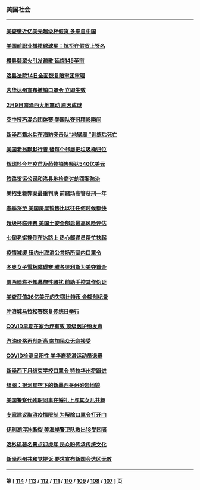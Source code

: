 ### 美国社会
---
#### [美查缴近亿美元超级杯假货 多来自中国](../../pages/ncid1078160/n13569434.md) 
#### [美国前职业橄榄球球星：抗拒在假货上签名](../../pages/ncid1078160/n13569392.md) 
#### [橙县翡翠火引发疏散 延烧145英亩](../../pages/ncid1078160/n13569357.md) 
#### [洛县法院14日全面恢复陪审团审理](../../pages/ncid1078160/n13569032.md) 
#### [内华达州宣布撤销口罩令 立即生效](../../pages/ncid1078160/n13568875.md) 
#### [2月9日南泽西大地震动 原因成谜](../../pages/ncid1078160/n13568933.md) 
#### [空中技巧混合团体赛 美国队夺冠精彩瞬间](../../pages/ncid1078160/n13568278.md) 
#### [新泽西籍水兵在海豹突击队“地狱周 ”训练后死亡](../../pages/ncid1078160/n13568532.md) 
#### [美国老翁默默行善 替每个邻居把垃圾桶归位](../../pages/ncid1078160/n13567958.md) 
#### [辉瑞料今年疫苗及药物销售额达540亿美元](../../pages/ncid1078160/n13567149.md) 
#### [铁路货运公司和洛县地检商讨劫窃案防治](../../pages/ncid1078160/n13567153.md) 
#### [美招生舞弊案最重判决 前赌场高管获刑一年](../../pages/ncid1078160/n13566702.md) 
#### [春季将至 美国房屋销售比以往任何时候都快](../../pages/ncid1078160/n13566822.md) 
#### [超级杯临开赛 美国土安全部启最高风险评估](../../pages/ncid1078160/n13566676.md) 
#### [七旬老妪摔倒在冰路上 热心邮递员帮忙扶起](../../pages/ncid1078160/n13565139.md) 
#### [疫情减缓 纽约州取消公共场所室内口罩令](../../pages/ncid1078160/n13566384.md) 
#### [冬奥女子雪板障碍赛 雅各贝利斯为美夺首金](../../pages/ncid1078160/n13565972.md) 
#### [贾西迪称不知幕僚性骚扰 前助手控其作伪证](../../pages/ncid1078160/n13564291.md) 
#### [美查获值36亿美元的失窃比特币 金额创纪录](../../pages/ncid1078160/n13563853.md) 
#### [冲浪城马拉松赛恢复传统日举行](../../pages/ncid1078160/n13562116.md) 
#### [COVID早期在家治疗有效 顶级医护纷发声](../../pages/ncid1078160/n13562465.md) 
#### [汽油价格再创新高 南加民众无奈接受](../../pages/ncid1078160/n13561880.md) 
#### [COVID检测呈阳性 美华裔花滑运动员退赛](../../pages/ncid1078160/n13561008.md) 
#### [新泽西下月结束学校口罩令 特拉华州将跟进](../../pages/ncid1078160/n13561016.md) 
#### [组图：银河星空下的新墨西哥州砂岩地貌](../../pages/ncid1078160/n13560305.md) 
#### [美国警察代殉职同事在婚礼上与其女儿共舞](../../pages/ncid1078160/n13560088.md) 
#### [专家建议取消疫情限制 为解除口罩令打开门](../../pages/ncid1078160/n13559611.md) 
#### [伊利湖浮冰断裂 美海岸警卫队救出18受困者](../../pages/ncid1078160/n13559937.md) 
#### [洛杉矶著名景点迎虎年 民众盼传承传统文化](../../pages/ncid1078160/n13559706.md) 
#### [新泽西州共和党提诉 要求宣布新国会选区无效](../../pages/ncid1078160/n13559149.md) 

---
#### 第 [ [114](./114.md) / [113](./113.md) / [112](./112.md) / [111](./111.md) / [110](./110.md) / [109](./109.md) / [108](./108.md) / [107](./107.md) ] 页

